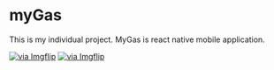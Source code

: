 # myGas
This is my individual project. MyGas is react native mobile application.

<a href="https://imgflip.com/gif/4cvj2b"><img src="https://i.imgflip.com/4cvj2b.gif" title="via Imgflip"/></a> <a href="https://imgflip.com/gif/44cvjjv"><img src="https://i.imgflip.com/4cvjjv.gif" title="via Imgflip"/></a>




